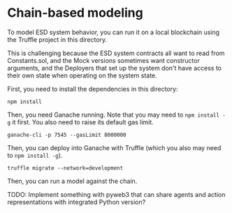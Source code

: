 # Chain-based modeling

To model ESD system behavior, you can run it on a local blockchain using the
Truffle project in this directory.

This is challenging because the ESD system contracts all want to read from
Constants.sol, and the Mock versions sometimes want constructor arguments, and
the Deployers that set up the system don't have access to their own state when
operating on the system state.

First, you need to install the dependencies in this directory:

```
npm install
```

Then, you need Ganache running. Note that you may need to `npm install -g` it first. You also need to raise its default gas limit.

```
ganache-cli -p 7545 --gasLimit 8000000
```

Then, you can deploy into Ganache with Truffle (which you also may need to `npm install -g`).

```
truffle migrate --network=development
```

Then, you can run a model against the chain.

TODO: Implement something with pyweb3 that can share agents and action representations with integrated Python version?




